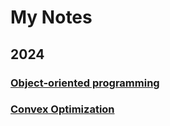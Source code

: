 # My Notes

## 2024

### [Object-oriented programming](OOP/OOP.md)

### [Convex Optimization](Convex_Optimization/Convex_optimization.md)